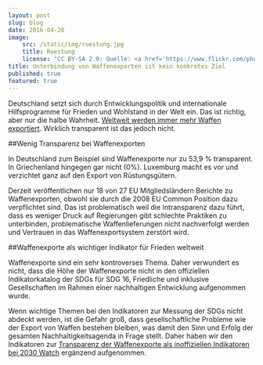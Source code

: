```yaml
---
layout: post
slug: blog
date: 2016-04-20
image: 
    src: /static/img/ruestung.jpg
    title: Ruestung
    license: "CC BY-SA 2.0: Quelle: <a href='https://www.flickr.com/photos/twicepix/4875380160/in/photolist-8qPAEC-4dR4o6-eoE57h-edwLZH-edCryE-xJSbbH-fujDhk-enV3xf-81Lxnf-5Wskru-eSbmrQ-d7z6Jh-4wzLjV-dNqhZ3-eRYUjn-7eJgEQ-5RKDDW-9enPCL-42dBkr-511ifX-oY3Wsb-4frfDS-HqjPa-eckWvX-ici3G3-eRYUnM-ecrzyU-fP1L3q-7eEm2v-8EDgVJ-9h9vHc-eckWDv-eckWMt-eSbmLf-8EA8ja-ecrzqQ-eckWzH-fDHbBF-eRYUap-ecrzmj-8EA8tx-ecrzBG-8EA7Wv-8EA884-eckWN4-5VNWe7-eckWAP-ecrzCy-AcxSPB-qcanv9'>Flickr</a>"
title: Unterbindung von Waffenexporten ist kein konkretes Ziel
published: true
featured: true
---
```

Deutschland setzt sich durch Entwicklungspolitik und internationale Hilfsprogramme für Frieden und Wohlstand in der Welt ein. Das ist richtig, aber nur die halbe Wahrheit. [Weltweit werden immer mehr Waffen exportiert](http://www.tagesschau.de/wirtschaft/waffenhandel-sipri-101.html). Wirklich transparent ist das jedoch nicht.

##Wenig Transparenz bei Waffenexporten
 
In Deutschland zum Beispiel sind Waffenexporte nur zu 53,9 % transparent. In Griechenland hingegen gar nicht (0%). Luxemburg macht es vor und verzichtet ganz auf den Export von Rüstungsgütern.
 
Derzeit veröffentlichen nur 18 von 27 EU Mitgliedsländern Berichte zu Waffenexporten, obwohl sie durch die 2008 EU Common Position dazu verpflichtet sind. Das ist problematisch weil die Intransparenz dazu führt, dass es weniger Druck auf Regierungen gibt schlechte Praktiken zu unterbinden, problematische Waffenlieferungen nicht nachverfolgt werden und Vertrauen in das Waffenexportsystem zerstört wird.

##Waffenexporte als wichtiger Indikator für Frieden weltweit 

Waffenexporte sind ein sehr kontroverses Thema. Daher verwundert es nicht, dass die Höhe der Waffenexporte nicht in den offiziellen Indikatorkatalog der SDGs für SDG 16, Friedliche und inklusive Gesellschaften im Rahmen einer nachhaltigen Entwicklung aufgenommen wurde.

Wenn wichtige Themen bei den Indikatoren zur Messung der SDGs nicht abdeckt werden, ist die Gefahr groß, dass gesellschaftliche Probleme wie der Export von Waffen bestehen bleiben, was damit den Sinn und Erfolg der gesamten Nachhaltigkeitsagenda in Frage stellt. Daher haben wir den Indikatoren zur [Transparenz der Waffenexporte als inoffiziellen Indikatoren bei 2030 Watch](https://2030-watch.de/verstehen/indikatoren/#?indicator=6) ergänzend aufgenommen.

